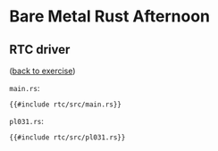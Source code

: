# Bare Metal Rust Afternoon

## RTC driver

([back to exercise](rtc.md))

`main.rs`:

```rust,compile_fail
{{#include rtc/src/main.rs}}
```

`pl031.rs`:

```rust,no_run
{{#include rtc/src/pl031.rs}}
```
